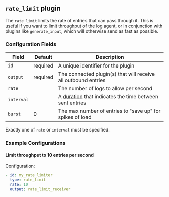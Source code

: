 ## `rate_limit` plugin

The `rate_limit` limits the rate of entries that can pass through it. This is useful if you want to limit
throughput of the log agent, or in conjunction with plugins like `generate_input`, which will otherwise
send as fast as possible.

### Configuration Fields

| Field      | Default  | Description                                                                        |
| ---        | ---      | ---                                                                                |
| `id`       | required | A unique identifier for the plugin                                                 |
| `output`   | required | The connected plugin(s) that will receive all outbound entries                     |
| `rate`     |          | The number of logs to allow per second                                             |
| `interval` |          | A [duration](/docs/types/duration.md) that indicates the time between sent entries |
| `burst`    | 0        | The max number of entries to "save up" for spikes of load                          |

Exactly one of `rate` or `interval` must be specified.

### Example Configurations


#### Limit throughput to 10 entries per second

Configuration:
```yaml
- id: my_rate_limiter
  type: rate_limit
  rate: 10
  output: rate_limit_receiver
```
